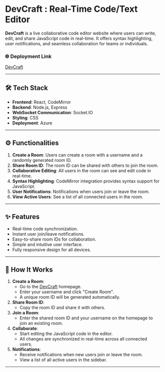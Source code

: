# DevCraft : Real-Time Code/Text Editor

**DevCraft** is a live collaborative code editor website where users can write, edit, and share JavaScript code in real-time. It offers syntax highlighting, user notifications, and seamless collaboration for teams or individuals.

### 🌐 Deployment Link
[DevCraft](https://devcraft.aradhya.site)

---

## 🛠️ Tech Stack
- **Frontend**: React, CodeMirror
- **Backend**: Node.js, Express
- **WebSocket Communication**: Socket.IO
- **Styling**: CSS
- **Deployment**: Azure

---

## ⚙️ Functionalities
1. **Create a Room**: Users can create a room with a username and a randomly generated room ID.
2. **Share Room ID**: The room ID can be shared with others to join the room.
3. **Collaborative Editing**: All users in the room can see and edit code in real-time.
4. **Syntax Highlighting**: CodeMirror integration provides syntax support for JavaScript.
5. **User Notifications**: Notifications when users join or leave the room.
6. **View Active Users**: See a list of all connected users in the room.

---

## ✨ Features
- Real-time code synchronization.
- Instant user join/leave notifications.
- Easy-to-share room IDs for collaboration.
- Simple and intuitive user interface.
- Fully responsive design for all devices.

---

## 🚀 How It Works
1. **Create a Room**:
   - Go to the [DevCraft](https://devcraft.aradhya.site) homepage.
   - Enter your username and click "Create Room".
   - A unique room ID will be generated automatically.
2. **Share Room ID**:
   - Copy the room ID and share it with others.
3. **Join a Room**:
   - Enter the shared room ID and your username on the homepage to join an existing room.
4. **Collaborate**:
   - Start editing the JavaScript code in the editor.
   - All changes are synchronized in real-time across all connected users.
5. **Notifications**:
   - Receive notifications when new users join or leave the room.
   - View a list of all active users in the sidebar.

---
